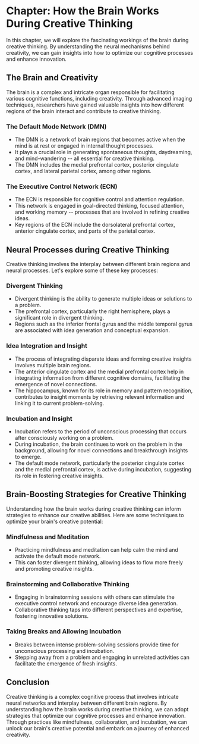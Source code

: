 Chapter: How the Brain Works During Creative Thinking
=====================================================

In this chapter, we will explore the fascinating workings of the brain during creative thinking. By understanding the neural mechanisms behind creativity, we can gain insights into how to optimize our cognitive processes and enhance innovation.

The Brain and Creativity
------------------------

The brain is a complex and intricate organ responsible for facilitating various cognitive functions, including creativity. Through advanced imaging techniques, researchers have gained valuable insights into how different regions of the brain interact and contribute to creative thinking.

### The Default Mode Network (DMN)

* The DMN is a network of brain regions that becomes active when the mind is at rest or engaged in internal thought processes.
* It plays a crucial role in generating spontaneous thoughts, daydreaming, and mind-wandering -- all essential for creative thinking.
* The DMN includes the medial prefrontal cortex, posterior cingulate cortex, and lateral parietal cortex, among other regions.

### The Executive Control Network (ECN)

* The ECN is responsible for cognitive control and attention regulation.
* This network is engaged in goal-directed thinking, focused attention, and working memory -- processes that are involved in refining creative ideas.
* Key regions of the ECN include the dorsolateral prefrontal cortex, anterior cingulate cortex, and parts of the parietal cortex.

Neural Processes during Creative Thinking
-----------------------------------------

Creative thinking involves the interplay between different brain regions and neural processes. Let's explore some of these key processes:

### Divergent Thinking

* Divergent thinking is the ability to generate multiple ideas or solutions to a problem.
* The prefrontal cortex, particularly the right hemisphere, plays a significant role in divergent thinking.
* Regions such as the inferior frontal gyrus and the middle temporal gyrus are associated with idea generation and conceptual expansion.

### Idea Integration and Insight

* The process of integrating disparate ideas and forming creative insights involves multiple brain regions.
* The anterior cingulate cortex and the medial prefrontal cortex help in integrating information from different cognitive domains, facilitating the emergence of novel connections.
* The hippocampus, known for its role in memory and pattern recognition, contributes to insight moments by retrieving relevant information and linking it to current problem-solving.

### Incubation and Insight

* Incubation refers to the period of unconscious processing that occurs after consciously working on a problem.
* During incubation, the brain continues to work on the problem in the background, allowing for novel connections and breakthrough insights to emerge.
* The default mode network, particularly the posterior cingulate cortex and the medial prefrontal cortex, is active during incubation, suggesting its role in fostering creative insights.

Brain-Boosting Strategies for Creative Thinking
-----------------------------------------------

Understanding how the brain works during creative thinking can inform strategies to enhance our creative abilities. Here are some techniques to optimize your brain's creative potential:

### Mindfulness and Meditation

* Practicing mindfulness and meditation can help calm the mind and activate the default mode network.
* This can foster divergent thinking, allowing ideas to flow more freely and promoting creative insights.

### Brainstorming and Collaborative Thinking

* Engaging in brainstorming sessions with others can stimulate the executive control network and encourage diverse idea generation.
* Collaborative thinking taps into different perspectives and expertise, fostering innovative solutions.

### Taking Breaks and Allowing Incubation

* Breaks between intense problem-solving sessions provide time for unconscious processing and incubation.
* Stepping away from a problem and engaging in unrelated activities can facilitate the emergence of fresh insights.

Conclusion
----------

Creative thinking is a complex cognitive process that involves intricate neural networks and interplay between different brain regions. By understanding how the brain works during creative thinking, we can adopt strategies that optimize our cognitive processes and enhance innovation. Through practices like mindfulness, collaboration, and incubation, we can unlock our brain's creative potential and embark on a journey of enhanced creativity.

